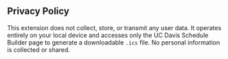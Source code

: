 ## Privacy Policy

This extension does not collect, store, or transmit any user data. It operates entirely on your local device and accesses only the UC Davis Schedule Builder page to generate a downloadable `.ics` file. No personal information is collected or shared.